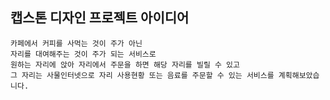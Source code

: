 ## 캡스톤 디자인 프로젝트 아이디어

```
카페에서 커피를 사먹는 것이 주가 아닌
자리를 대여해주는 것이 주가 되는 서비스로
원하는 자리에 앉아 자리에서 주문을 하면 해당 자리를 빌릴 수 있고
그 자리는 사물인터넷으로 자리 사용현황 또는 음료를 주문할 수 있는 서비스를 계획해보았습니다.
```
